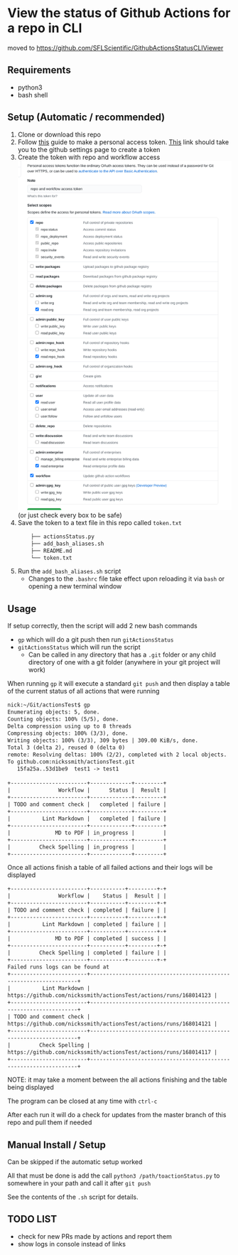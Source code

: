 # View the status of Github Actions for a repo in CLI

moved to https://github.com/SFLScientific/GithubActionsStatusCLIViewer

## Requirements
 - python3
 - bash shell

## Setup (Automatic / recommended)
1. Clone or download this repo
1. Follow [this](https://docs.github.com/en/github/authenticating-to-github/creating-a-personal-access-token) guide to make a personal access token. [This](https://github.com/settings/tokens) link should take you to the github settings page to create a token
1. Create the token with repo and workflow access ![!](token_settings.png) (or just check every box to be safe)
1. Save the token to a text file in this repo called `token.txt`
    ```
        ├── actionsStatus.py
        ├── add_bash_aliases.sh
        ├── README.md
        └── token.txt
    ```
1. Run the `add_bash_aliases.sh` script
   - Changes to the `.bashrc` file take effect upon reloading it via `bash` or opening a new terminal window


## Usage
If setup correctly, then the script will add 2 new bash commands
 - `gp` which will do a git push then run `gitActionsStatus`
 - `gitActionsStatus` which will run the script
   - Can be called in any directory that has a `.git` folder or any child directory of one with a git folder (anywhere in your git project will work)

When running `gp` it will execute a standard `git push` and then display a table of the current status of all actions that were running
```
nick:~/Git/actionsTest$ gp
Enumerating objects: 5, done.
Counting objects: 100% (5/5), done.
Delta compression using up to 8 threads
Compressing objects: 100% (3/3), done.
Writing objects: 100% (3/3), 309 bytes | 309.00 KiB/s, done.
Total 3 (delta 2), reused 0 (delta 0)
remote: Resolving deltas: 100% (2/2), completed with 2 local objects.
To github.com:nickssmith/actionsTest.git
   15fa25a..53d1be9  test1 -> test1

+------------------------+-------------+---------+
|               Workflow |      Status |  Result |
+------------------------+-------------+---------+
| TODO and comment check |   completed | failure |
+------------------------+-------------+---------+
|          Lint Markdown |   completed | failure |
+------------------------+-------------+---------+
|              MD to PDF | in_progress |         |
+------------------------+-------------+---------+
|         Check Spelling | in_progress |         |
+------------------------+-------------+---------+

```
Once all actions finish a table of all failed actions and their logs will be displayed
```
+------------------------+-----------+---------+-+
|               Workflow |    Status |  Result | |
+------------------------+-----------+---------+-+
| TODO and comment check | completed | failure | |
+------------------------+-----------+---------+-+
|          Lint Markdown | completed | failure | |
+------------------------+-----------+---------+-+
|              MD to PDF | completed | success | |
+------------------------+-----------+---------+-+
|         Check Spelling | completed | failure | |
+------------------------+-----------+---------+-+
Failed runs logs can be found at
+------------------------+------------------------------------------------------------------+
|          Lint Markdown | https://github.com/nickssmith/actionsTest/actions/runs/168014123 |
+------------------------+------------------------------------------------------------------+
| TODO and comment check | https://github.com/nickssmith/actionsTest/actions/runs/168014121 |
+------------------------+------------------------------------------------------------------+
|         Check Spelling | https://github.com/nickssmith/actionsTest/actions/runs/168014117 |
+------------------------+------------------------------------------------------------------+
```
NOTE: it may take a moment between the all actions finishing and the table being displayed

The program can be closed at any time with `ctrl-c`

After each run it will do a check for updates from the master branch of this repo and pull them if needed

## Manual Install / Setup

Can be skipped if the automatic setup worked

All that must be done is add the call `python3 /path/toactionStatus.py` to somewhere in your path and call it after `git push`

See the contents of the `.sh` script for details. 

## TODO LIST
 - check for new PRs made by actions and report them
 - show logs in console instead of links
